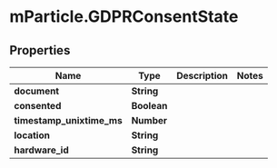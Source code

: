 # mParticle.GDPRConsentState

## Properties

| Name                      | Type        | Description | Notes |
| ------------------------- | ----------- | ----------- | ----- |
| **document**              | **String**  |             |       |
| **consented**             | **Boolean** |             |       |
| **timestamp_unixtime_ms** | **Number**  |             |       |
| **location**              | **String**  |             |       |
| **hardware_id**           | **String**  |             |       |
